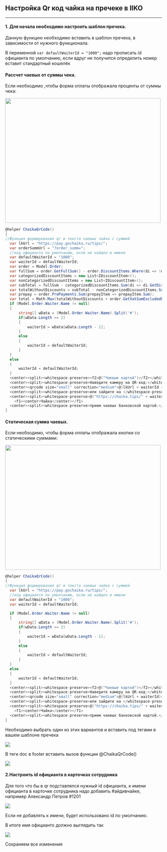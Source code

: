 ## Настройка Qr код чайка на пречеке в IIKO
---
#### 1. Для начала необходимо настроить шаблон пречека.

Данную функцию необходимо вставить в шаблон пречека, в зависимости от нужного функционала.

В переменной   `var defaultWaiterId = "1000";` надо прописать id официанта по умолчанию, если вдруг не получится определить номер вставит стандартный кошелёк

#### Рассчет чаевых от суммы чека.
Если необходимо ,чтобы форма оплаты отображала проценты от суммы чека:

<img src="https://raw.github.com/Okeydj/chaika-qr/master/percent_qr_tips.png" width="500px" height="400px">



  ```c#
  @helper ChaikaQrCode()
{
//Функция формирования qr и текста чаевых чайка с суммой 
    var lkUrl = "https://pay.gochaika.ru/tips/";
    var orderSummUrl = "?order_summ=";
    //код официанта по умолчанию, если не найден в имени
    var defaultWaiterId = "1000"; 
    var waiterId = defaultWaiterId;
    var order = Model.Order;
    var fullSum = order.GetFullSum() - order.DiscountItems.Where(di => !di.Type.PrintProductItemInPrecheque).Sum(di => di.GetDiscountSum());
    var categorizedDiscountItems = new List<IDiscountItem>();
    var nonCategorizedDiscountItems = new List<IDiscountItem>();
    var subTotal = fullSum - categorizedDiscountItems.Sum(di => di.GetDiscountSum());
    var totalWithoutDiscounts = subTotal - nonCategorizedDiscountItems.Sum(di => di.GetDiscountSum());
    var prepay = order.PrePayments.Sum(prepayItem => prepayItem.Sum);
    var total = Math.Max(totalWithoutDiscounts + order.GetVatSumExcludedFromPrice() - prepay, 0m);
    if (Model.Order.Waiter.Name != null)
    {
        string[] wData = (Model.Order.Waiter.Name).Split('#');
        if(wData.Length >= 2)
        {
            waiterId = wData[wData.Length - 1];
        }
        else
        {
            waiterId = defaultWaiterId;
        }
    }
    else
    {
        waiterId = defaultWaiterId;
    }
    <center><split><whitespace-preserve><f2>@("Чаевые картой")</f2></whitespace-preserve></split></center>
    <center><split><whitespace-preserve>Наведите камеру на QR-код:</whitespace-preserve></split></center>
    <center><qrcode size="small" correction="medium">@(lkUrl + waiterId + orderSummUrl + total)</qrcode></center>
    <center><split><whitespace-preserve>или зайдите на </whitespace-preserve></split></center>
    <center><split><whitespace-preserve>@("https://chaika.tips/" + waiterId)</whitespace-preserve></split></center>
      <f1><center>Чайка</center></f1>        
    <center><split><whitespace-preserve>прием чаевых банковской картой.</whitespace-preserve></split></center>
}
  ```

#### Статическая сумма чаевых.
Если необходимо, чтобы форма оплаты отображала кнопки со статическими суммами: 

<img src="https://raw.github.com/Okeydj/chaika-qr/master/static_qr_tips.png" width="500px" height="400px">


  ```c#
  @helper ChaikaQrCode()
{
//Функция формирования qr и текста чаевых чайка с суммой 
    var lkUrl = "https://pay.gochaika.ru/tips/";
    //код официанта по умолчанию, если не найден в имени
    var defaultWaiterId = "1000"; 
    var waiterId = defaultWaiterId;

    if (Model.Order.Waiter.Name != null)
    {
        string[] wData = (Model.Order.Waiter.Name).Split('#');
        if(wData.Length >= 2)
        {
            waiterId = wData[wData.Length - 1];
        }
        else
        {
            waiterId = defaultWaiterId;
        }
    }
    else
    {
        waiterId = defaultWaiterId;
    }
    <center><split><whitespace-preserve><f2>@("Чаевые картой")</f2></whitespace-preserve></split></center>
    <center><split><whitespace-preserve>Наведите камеру на QR-код:</whitespace-preserve></split></center>
    <center><qrcode size="small" correction="medium">@(lkUrl + waiterId)</qrcode></center>
    <center><split><whitespace-preserve>или зайдите на </whitespace-preserve></split></center>
    <center><split><whitespace-preserve>@("https://chaika.tips/" + waiterId)</whitespace-preserve></split></center>
      <f1><center>Чайка</center></f1>        
    <center><split><whitespace-preserve>прием чаевых банковской картой.</whitespace-preserve></split></center>
}
  ``` 
  
Необходимо выбрать один из этих вариантов и вставить под тегами </doc> в вашем шаблоне пречека

<img src="https://raw.github.com/Okeydj/chaika-qr/master/iiko_doc.png">

В теги doc в footer вставить вызов функции @ChaikaQrCode() 

<img src="https://raw.github.com/Okeydj/chaika-qr/master/iiko_doc_func.png">


#### 2.Настроить id официанта в карточках сотрудника 

Для того что бы в qr подставлялся нужный id официанта, к имени официанта в карточке сотрудника надо добавить #айдивчайке, например Александр Петров #1201 

<img src="https://raw.github.com/Okeydj/chaika-qr/master/emplo.png" >


Если не добавлять к имени, будет использовано id по умолчанию.

В итоге имя официанто должно выглядить так 

<img src="https://raw.github.com/Okeydj/chaika-qr/master/waiters.png" >


Сохраняем все изменения
